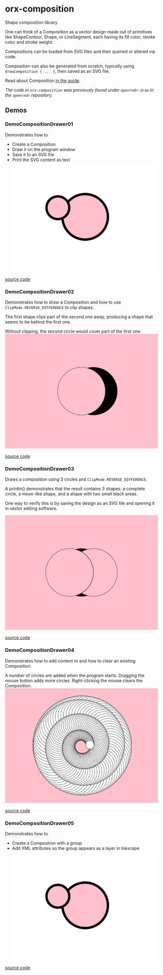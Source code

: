 # orx-composition

Shape composition library

One can think of a Composition as a vector design made out of primitives
like ShapeContour, Shape, or LineSegment, each having its fill color,
stroke color and stroke weight.

Compositions can be loaded from SVG files and then queried or altered via code.

Composition can also be generated from scratch, typically using `drawComposition { ... }`, then saved as an SVG file.

Read about Composition [in the guide](https://guide.openrndr.org/drawing/drawingSVG.html).

_The code in `orx-composition` was previously found under `openrndr-draw` in the `openrndr` repository._

<!-- __demos__ -->
## Demos
### DemoCompositionDrawer01

Demonstrates how to

- Create a Composition
- Draw it on the program window
- Save it to an SVG file
- Print the SVG content as text
![DemoCompositionDrawer01Kt](https://raw.githubusercontent.com/openrndr/orx/media/orx-composition/images/DemoCompositionDrawer01Kt.png)

[source code](src/jvmDemo/kotlin/DemoCompositionDrawer01.kt)

### DemoCompositionDrawer02

Demonstrates how to draw a Composition and how to use
`ClipMode.REVERSE_DIFFERENCE` to clip shapes.

The first shape clips part of the second one away,
producing a shape that seems to be behind the first one.

Without clipping, the second circle would cover part of the first one.
![DemoCompositionDrawer02Kt](https://raw.githubusercontent.com/openrndr/orx/media/orx-composition/images/DemoCompositionDrawer02Kt.png)

[source code](src/jvmDemo/kotlin/DemoCompositionDrawer02.kt)

### DemoCompositionDrawer03

Draws a composition using 3 circles and `ClipMode.REVERSE_DIFFERENCE`.

A println() demonstrates that the result contains 3 shapes:
a complete circle, a moon-like shape, and a shape with two small black areas.

One way to verify this is by saving the design as an SVG file and opening
it in vector editing software.

![DemoCompositionDrawer03Kt](https://raw.githubusercontent.com/openrndr/orx/media/orx-composition/images/DemoCompositionDrawer03Kt.png)

[source code](src/jvmDemo/kotlin/DemoCompositionDrawer03.kt)

### DemoCompositionDrawer04

Demonstrates how to add content to and how to clear an existing Composition.

A number of circles are added when the program starts.
Dragging the mouse button adds more circles.
Right-clicking the mouse clears the Composition.
![DemoCompositionDrawer04Kt](https://raw.githubusercontent.com/openrndr/orx/media/orx-composition/images/DemoCompositionDrawer04Kt.png)

[source code](src/jvmDemo/kotlin/DemoCompositionDrawer04.kt)

### DemoCompositionDrawer05

Demonstrates how to

- Create a Composition with a group
- Add XML attributes so the group appears as a layer in Inkscape
![DemoCompositionDrawer05Kt](https://raw.githubusercontent.com/openrndr/orx/media/orx-composition/images/DemoCompositionDrawer05Kt.png)

[source code](src/jvmDemo/kotlin/DemoCompositionDrawer05.kt)
